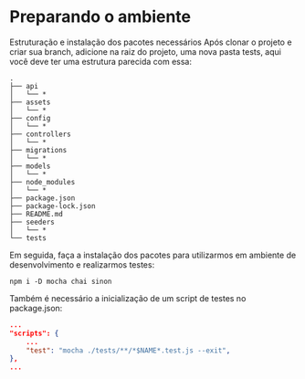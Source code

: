 # Preparando o ambiente
Estruturação e instalação dos pacotes necessários
Após clonar o projeto e criar sua branch, adicione na raiz do projeto, uma nova pasta tests, aqui você deve ter uma estrutura parecida com essa:
```
.
├── api
│   └── *
├── assets
│   └── *
├── config
│   └── *
├── controllers
│   └── *
├── migrations
│   └── *
├── models
│   └── *
├── node_modules
│   └── *
├── package.json
├── package-lock.json
├── README.md
├── seeders
│   └── *
└── tests
```


Em seguida, faça a instalação dos pacotes para utilizarmos em ambiente de desenvolvimento e realizarmos testes:
```
npm i -D mocha chai sinon
```


Também é necessário a inicialização de um script de testes no package.json:
```json
...
"scripts": {
    ...
    "test": "mocha ./tests/**/*$NAME*.test.js --exit",
},
...
```
